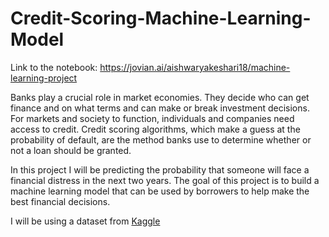 # Credit-Scoring-Machine-Learning-Model
Link to the notebook: https://jovian.ai/aishwaryakeshari18/machine-learning-project

Banks play a crucial role in market economies. They decide who can get finance and on what terms and can make or break investment decisions. For markets and society to function, individuals and companies need access to credit. Credit scoring algorithms, which make a guess at the probability of default, are the method banks use to determine whether or not a loan should be granted. 

In this project I will be predicting the probability that someone will face a financial distress in the next two years. The goal of this project is to build a machine learning model that can be used by borrowers to help make the best financial decisions.

I will be using a dataset from [Kaggle](https://www.kaggle.com/)
